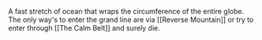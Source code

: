 A fast stretch of ocean that wraps the circumference of the entire globe. The only way's to enter the grand line are via [[Reverse Mountain]] or try to enter through [[The Calm Belt]] and surely die.